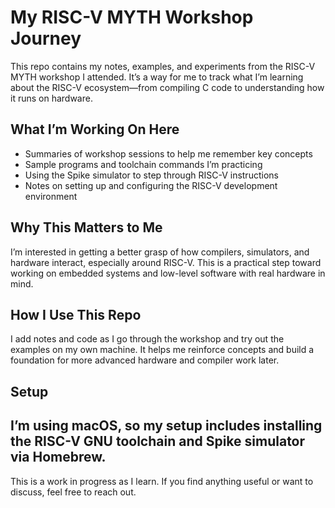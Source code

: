 # My RISC-V MYTH Workshop Journey

This repo contains my notes, examples, and experiments from the RISC-V MYTH workshop I attended. It’s a way for me to track what I’m learning about the RISC-V ecosystem—from compiling C code to understanding how it runs on hardware.

## What I’m Working On Here

- Summaries of workshop sessions to help me remember key concepts  
- Sample programs and toolchain commands I’m practicing  
- Using the Spike simulator to step through RISC-V instructions  
- Notes on setting up and configuring the RISC-V development environment  

## Why This Matters to Me

I’m interested in getting a better grasp of how compilers, simulators, and hardware interact, especially around RISC-V. This is a practical step toward working on embedded systems and low-level software with real hardware in mind.

## How I Use This Repo

I add notes and code as I go through the workshop and try out the examples on my own machine. It helps me reinforce concepts and build a foundation for more advanced hardware and compiler work later.

## Setup

I’m using macOS, so my setup includes installing the RISC-V GNU toolchain and Spike simulator via Homebrew.
---

This is a work in progress as I learn. If you find anything useful or want to discuss, feel free to reach out.
